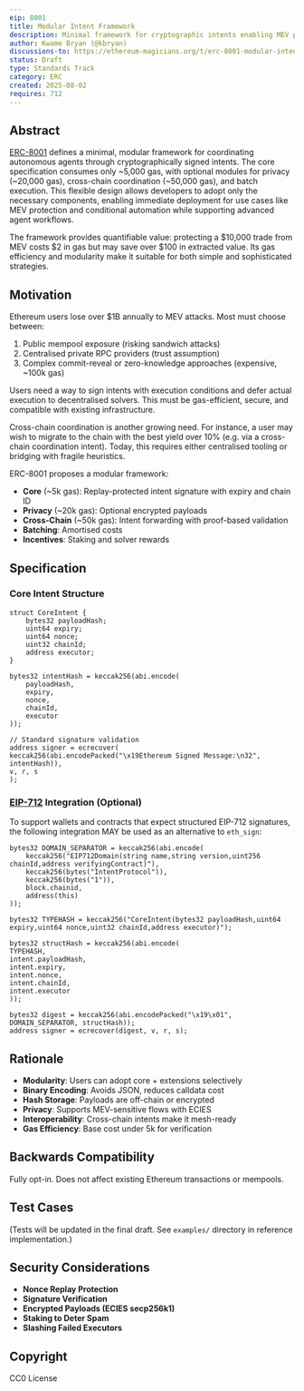 ```yaml
---
eip: 8001
title: Modular Intent Framework
description: Minimal framework for cryptographic intents enabling MEV protection and cross-chain coordination
author: Kwame Bryan (@kbryan)
discussions-to: https://ethereum-magicians.org/t/erc-8001-modular-intent-framework/24989
status: Draft
type: Standards Track
category: ERC
created: 2025-08-02
requires: 712
---
```


## Abstract

[ERC-8001](./erc-8001.md) defines a minimal, modular framework for coordinating autonomous agents through cryptographically signed intents. The core specification consumes only ~5,000 gas, with optional modules for privacy (~20,000 gas), cross-chain coordination (~50,000 gas), and batch execution. This flexible design allows developers to adopt only the necessary components, enabling immediate deployment for use cases like MEV protection and conditional automation while supporting advanced agent workflows.

The framework provides quantifiable value: protecting a $10,000 trade from MEV costs $2 in gas but may save over $100 in extracted value. Its gas efficiency and modularity make it suitable for both simple and sophisticated strategies.
## Motivation

Ethereum users lose over $1B annually to MEV attacks. Most must choose between:

1. Public mempool exposure (risking sandwich attacks)
2. Centralised private RPC providers (trust assumption)
3. Complex commit-reveal or zero-knowledge approaches (expensive, ~100k gas)

Users need a way to sign intents with execution conditions and defer actual execution to decentralised solvers. This must be gas-efficient, secure, and compatible with existing infrastructure.

Cross-chain coordination is another growing need. For instance, a user may wish to migrate to the chain with the best yield over 10% (e.g. via a cross-chain coordination intent). Today, this requires either centralised tooling or bridging with fragile heuristics.

ERC-8001 proposes a modular framework:
- **Core** (~5k gas): Replay-protected intent signature with expiry and chain ID
- **Privacy** (~20k gas): Optional encrypted payloads
- **Cross-Chain** (~50k gas): Intent forwarding with proof-based validation
- **Batching**: Amortised costs
- **Incentives**: Staking and solver rewards

## Specification

### Core Intent Structure

```solidity
struct CoreIntent {
    bytes32 payloadHash;
    uint64 expiry;
    uint64 nonce;
    uint32 chainId;
    address executor;
}

bytes32 intentHash = keccak256(abi.encode(
    payloadHash,
    expiry,
    nonce,
    chainId,
    executor
));

// Standard signature validation
address signer = ecrecover(
keccak256(abi.encodePacked("\x19Ethereum Signed Message:\n32", intentHash)),
v, r, s
);
```

### [EIP-712](./eip-712.md) Integration (Optional)

To support wallets and contracts that expect structured EIP-712 signatures, the following integration MAY be used as an alternative to `eth_sign`:

```solidity
bytes32 DOMAIN_SEPARATOR = keccak256(abi.encode(
    keccak256("EIP712Domain(string name,string version,uint256 chainId,address verifyingContract)"),
    keccak256(bytes("IntentProtocol")),
    keccak256(bytes("1")),
    block.chainid,
    address(this)
));

bytes32 TYPEHASH = keccak256("CoreIntent(bytes32 payloadHash,uint64 expiry,uint64 nonce,uint32 chainId,address executor)");

bytes32 structHash = keccak256(abi.encode(
TYPEHASH,
intent.payloadHash,
intent.expiry,
intent.nonce,
intent.chainId,
intent.executor
));

bytes32 digest = keccak256(abi.encodePacked("\x19\x01", DOMAIN_SEPARATOR, structHash));
address signer = ecrecover(digest, v, r, s);
```

## Rationale

- **Modularity**: Users can adopt core + extensions selectively
- **Binary Encoding**: Avoids JSON, reduces calldata cost
- **Hash Storage**: Payloads are off-chain or encrypted
- **Privacy**: Supports MEV-sensitive flows with ECIES
- **Interoperability**: Cross-chain intents make it mesh-ready
- **Gas Efficiency**: Base cost under 5k for verification

## Backwards Compatibility

Fully opt-in. Does not affect existing Ethereum transactions or mempools.

## Test Cases

(Tests will be updated in the final draft. See `examples/` directory in reference implementation.)

## Security Considerations

- **Nonce Replay Protection**
- **Signature Verification**
- **Encrypted Payloads (ECIES secp256k1)**
- **Staking to Deter Spam**
- **Slashing Failed Executors**

## Copyright

CC0 License